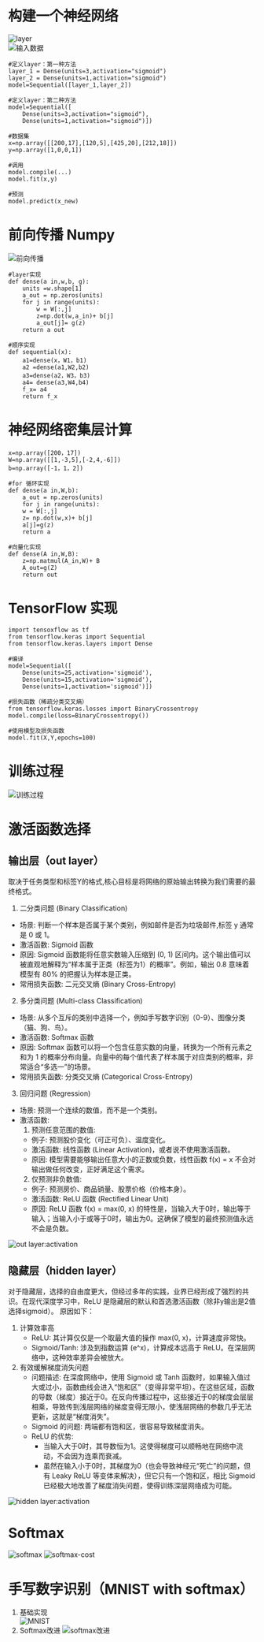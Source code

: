# 构建一个神经网络
![layer](./images/DeepLearning/image-0.png)  
![输入数据](./images/DeepLearning/image-1.png)
``` 
#定义layer：第一种方法
layer_1 = Dense(units=3,activation="sigmoid")  
layer_2 = Dense(units=1,activation="sigmoid")  
model=Sequential([layer_1,layer_2])

#定义layer：第二种方法 
model=Sequential([
    Dense(units=3,activation="sigmoid"),
    Dense(units=1,activation="sigmoid")])

#数据集
x=np.array([[200,17],[120,5],[425,20],[212,18]])
y=np.array([1,0,0,1])

#调用
model.compile(...)
model.fit(x,y)

#预测
model.predict(x_new)  
```

# 前向传播 Numpy
![前向传播](./images/DeepLearning/image-3.png)
```  
#layer实现 
def dense(a in,w,b, g):
    units =w.shape[1]
    a_out = np.zeros(units)
    for j in range(units):
        w = W[:,j]
        z=np.dot(w,a_in)+ b[j]
        a_out[j]= g(z)
    return a out

#顺序实现
def sequential(x):
    a1=dense(x，W1，b1)
    a2 =dense(a1,W2,b2)
    a3=dense(a2，W3，b3)
    a4= dense(a3,W4,b4)
    f_x= a4
    return f_x
```

# 神经网络密集层计算
```
x=np.array([200，17])
W=np.array([[1,-3,5],[-2,4,-6]])
b=np.array([-1，1，2])

#for 循环实现
def dense(a in,W,b):
    a_out = np.zeros(units)
    for j in range(units):
    w = W[:,j]
    z= np.dot(w,x)+ b[j]
    a[j]=g(z)
    return a

#向量化实现   
def dense(A in,W,B):
    z=np.matmul(A_in,W)+ B
    A_out=g(Z)
    return out
```

# TensorFlow 实现
```
import tensoxflow as tf
from tensorflow.keras import Sequential
from tensorflow.keras.layers import Dense

#编译
model=Sequential([
    Dense(units=25,activation='sigmoid'),
    Dense(units=15,activation='sigmoid'),
    Dense(units=1,activation='sigmoid')])

#损失函数（稀疏分类交叉熵）
from tensorflow.keras.losses import BinaryCrossentropy
model.compile(loss=BinaryCrossentropy())

#使用模型及损失函数
model.fit(X,Y,epochs=100)
```

# 训练过程
![训练过程](./images/DeepLearning/image-4.png)

# 激活函数选择  
## 输出层（out layer）
取决于任务类型和标签Y的格式,核心目标是将网络的原始输出转换为我们需要的最终格式。
1. 二分类问题 (Binary Classification)
- 场景: 判断一个样本是否属于某个类别，例如邮件是否为垃圾邮件,标签 y 通常是 0 或 1。
- 激活函数: Sigmoid 函数
- 原因: Sigmoid 函数能将任意实数输入压缩到 (0, 1) 区间内。这个输出值可以被直观地解释为“样本属于正类（标签为1）的概率”。例如，输出 0.8 意味着模型有 80% 的把握认为样本是正类。
- 常用损失函数: 二元交叉熵 (Binary Cross-Entropy)
  
2. 多分类问题 (Multi-class Classification)
- 场景: 从多个互斥的类别中选择一个，例如手写数字识别（0-9）、图像分类（猫、狗、鸟）。
- 激活函数: Softmax 函数
- 原因: Softmax 函数可以将一个包含任意实数的向量，转换为一个所有元素之和为 1 的概率分布向量。向量中的每个值代表了样本属于对应类别的概率，非常适合“多选一”的场景。
- 常用损失函数: 分类交叉熵 (Categorical Cross-Entropy)
3. 回归问题 (Regression)
- 场景: 预测一个连续的数值，而不是一个类别。
- 激活函数:
  1. 预测任意范围的数值:
   - 例子: 预测股价变化（可正可负）、温度变化。
   - 激活函数: 线性函数 (Linear Activation)，或者说不使用激活函数。
   - 原因: 模型需要能够输出任意大小的正数或负数，线性函数 f(x) = x 不会对输出做任何改变，正好满足这个需求。
   2. 仅预测非负数值:
   - 例子: 预测房价、商品销量、股票价格（价格本身）。
   - 激活函数: ReLU 函数 (Rectified Linear Unit)
   - 原因: ReLU 函数 f(x) = max(0, x) 的特性是，当输入大于0时，输出等于输入；当输入小于或等于0时，输出为0。这确保了模型的最终预测值永远不会是负数。 
  
![out layer:activation](./images/DeepLearning/image-5.png)
## 隐藏层（hidden layer）
对于隐藏层，选择的自由度更大，但经过多年的实践，业界已经形成了强烈的共识。在现代深度学习中，ReLU 是隐藏层的默认和首选激活函数（除非y输出是2值选择sigmoid）。
原因如下：
1. 计算效率高
   - ReLU: 其计算仅仅是一个取最大值的操作 max(0, x)，计算速度非常快。
   - Sigmoid/Tanh: 涉及到指数运算 (e^x)，计算成本远高于 ReLU。在深层网络中，这种效率差异会被放大。
2. 有效缓解梯度消失问题
   - 问题描述: 在深度网络中，使用 Sigmoid 或 Tanh 函数时，如果输入值过大或过小，函数曲线会进入“饱和区”（变得非常平坦）。在这些区域，函数的导数（梯度）接近于0。在反向传播过程中，这些接近于0的梯度会层层相乘，导致传到浅层网络的梯度变得无限小，使浅层网络的参数几乎无法更新，这就是“梯度消失”。
   - Sigmoid 的问题: 两端都有饱和区，很容易导致梯度消失。
   - ReLU 的优势:
        * 当输入大于0时，其导数恒为1。这使得梯度可以顺畅地在网络中流动，不会因为连乘而衰减。
        * 虽然在输入小于0时，其梯度为0（也会导致神经元“死亡”的问题，但有 Leaky ReLU 等变体来解决），但它只有一个饱和区，相比 Sigmoid 已经极大地改善了梯度消失问题，使得训练深层网络成为可能。
   
![hidden layer:activation](./images/DeepLearning/image-6.png)

# Softmax 
![softmax](./images/DeepLearning/image-7.png)
![softmax-cost](./images/DeepLearning/image-8.png) 

# 手写数字识别（MNIST with softmax） 
1. 基础实现  
![MNIST](./images/DeepLearning/image-9.png)  
2. Softmax改进
![softmax改进](./images/DeepLearning/image-10.png)